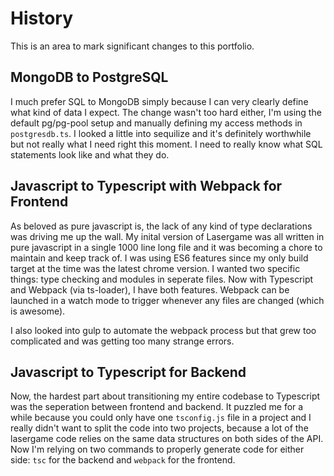# History
This is an area to mark significant changes to this portfolio.

## MongoDB to PostgreSQL
I much prefer SQL to MongoDB simply because I can very clearly define what kind of data I expect. The change wasn't too hard either, I'm using the default pg/pg-pool setup and manually defining my access methods in `postgresdb.ts`. I looked a little into sequilize and it's definitely worthwhile but not really what I need right this moment. I need to really know what SQL statements look like and what they do.

## Javascript to Typescript with Webpack for Frontend
As beloved as pure javascript is, the lack of any kind of type declarations was driving me up the wall. My inital version of Lasergame was all written in pure javascript in a single 1000 line long file and it was becoming a chore to maintain and keep track of. I was using ES6 features since my only build target at the time was the latest chrome version. I wanted two specific things: type checking and modules in seperate files. Now with Typescript and Webpack (via ts-loader), I have both features. Webpack can be launched in a watch mode to trigger whenever any files are changed (which is awesome).

I also looked into gulp to automate the webpack process but that grew too complicated and was getting too many strange errors.

## Javascript to Typescript for Backend
Now, the hardest part about transitioning my entire codebase to Typescript was the seperation between frontend and backend. It puzzled me for a while because you could only have one `tsconfig.js` file in a project and I really didn't want to split the code into two projects, because a lot of the lasergame code relies on the same data structures on both sides of the API. Now I'm relying on two commands to properly generate code for either side: `tsc` for the backend and `webpack` for the frontend.